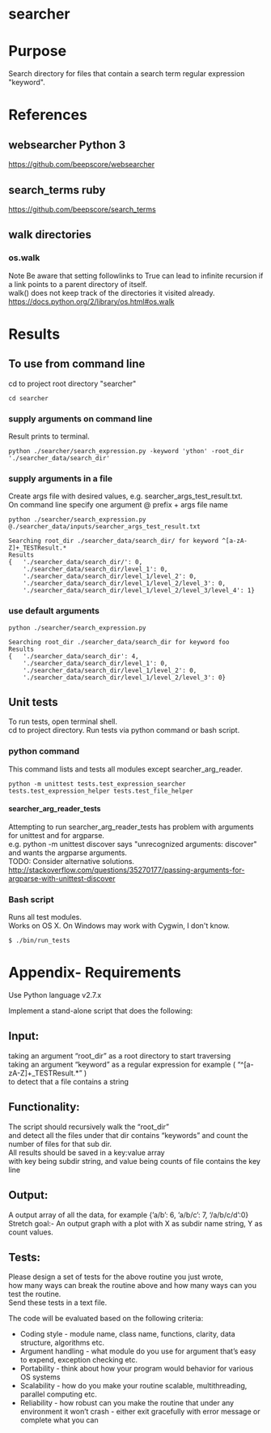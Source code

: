 # searcher

# Purpose
Search directory for files that contain a search term regular expression "keyword".  

# References

## websearcher Python 3
https://github.com/beepscore/websearcher

## search_terms ruby
https://github.com/beepscore/search_terms

## walk directories

### os.walk
Note Be aware that setting followlinks to True can lead to infinite recursion if a link points to a parent directory of itself.  
walk() does not keep track of the directories it visited already.  
https://docs.python.org/2/library/os.html#os.walk

# Results

## To use from command line
cd to project root directory "searcher"

    cd searcher

### supply arguments on command line
Result prints to terminal.

    python ./searcher/search_expression.py -keyword 'ython' -root_dir './searcher_data/search_dir'

### supply arguments in a file
Create args file with desired values, e.g. searcher_args_test_result.txt.  
On command line specify one argument @ prefix + args file name

    python ./searcher/search_expression.py @./searcher_data/inputs/searcher_args_test_result.txt

    Searching root_dir ./searcher_data/search_dir/ for keyword ^[a-zA-Z]+_TESTResult.*
    Results
    {   './searcher_data/search_dir/': 0,
        './searcher_data/search_dir/level_1': 0,
        './searcher_data/search_dir/level_1/level_2': 0,
        './searcher_data/search_dir/level_1/level_2/level_3': 0,
        './searcher_data/search_dir/level_1/level_2/level_3/level_4': 1}

### use default arguments

    python ./searcher/search_expression.py

    Searching root_dir ./searcher_data/search_dir for keyword foo
    Results
    {   './searcher_data/search_dir': 4,
        './searcher_data/search_dir/level_1': 0,
        './searcher_data/search_dir/level_1/level_2': 0,
        './searcher_data/search_dir/level_1/level_2/level_3': 0}

## Unit tests
To run tests, open terminal shell.  
cd to project directory. Run tests via python command or bash script.

### python command
This command lists and tests all modules except searcher_arg_reader.

    python -m unittest tests.test_expression_searcher tests.test_expression_helper tests.test_file_helper

#### searcher_arg_reader_tests
Attempting to run searcher_arg_reader_tests has problem with arguments for unittest and for argparse.  
e.g. python -m unittest discover says "unrecognized arguments: discover" and wants the argparse arguments.  
TODO: Consider alternative solutions.  
http://stackoverflow.com/questions/35270177/passing-arguments-for-argparse-with-unittest-discover

### Bash script
Runs all test modules.  
Works on OS X. On Windows may work with Cygwin, I don't know.

    $ ./bin/run_tests

# Appendix- Requirements
Use Python language v2.7.x

Implement a stand-alone script that does the following:

## Input:
taking an argument “root_dir” as a root directory to start traversing  
taking an argument “keyword” as a regular expression for example ( “^[a-zA-Z]+_TESTResult.*” )  
to detect that a file contains a string

## Functionality:
The script should recursively walk the “root_dir”  
and detect all the files under that dir contains “keywords” and count the number of files for that sub dir.  
All results should be saved in a key:value array  
with key being subdir string, and value being counts of file contains the key line  

## Output:
A output array of all the data, for example {’a/b’: 6, ’a/b/c’: 7, ‘/a/b/c/d’:0}  
Stretch goal:- An output graph with a plot with X as subdir name string, Y as count values.  

## Tests:
Please design a set of tests for the above routine you just wrote,  
how many ways can break the routine above and how many ways can you test the routine.  
Send these tests in a text file.  

The code will be evaluated based on the following criteria:
- Coding style - module name, class name, functions, clarity, data structure, algorithms etc.
- Argument handling - what module do you use for argument that’s easy to expend, exception checking etc.
- Portability - think about how your program would behavior for various OS systems
- Scalability - how do you make your routine scalable, multithreading, parallel computing etc.
- Reliability - how robust can you make the routine that under any environment it won’t crash - either exit gracefully with error message or complete what you can
